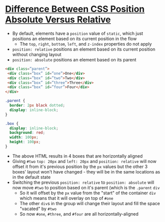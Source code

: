 # [Difference Between CSS Position Absolute Versus Relative](https://medium.com/@leannezhang/difference-between-css-position-absolute-versus-relative-35f064384c6)

* By default, elements have a `position` value of `static`, which just positions an element based on its current position in the flow
  * The `top`, `right`, `bottom`, `left`, and `z-index` properties do not apply
* `position: relative` positions an element based on its current position without changing layout
* `position: absolute` positions an element based on its parent

```html
<div class=”parent”>
 <div class=”box” id=”one”>One</div>
 <div class=”box” id=”two”>Two</div>
 <div class=”box” id=”three”>Three</div>
 <div class=”box” id=”four”>Four</div>
</div>
```

```css
.parent {
  border: 2px black dotted;
  display: inline-block;
}

.box {
  display: inline-block;
  background: red;
  width: 100px;
  height: 100px;
}

```

* The above HTML results in 4 boxes that are horizontally aligned
* Giving `#two` `top: 20px` and `left: 20px` and `position: relative` will now offset it from it's previous position by the `px` values but the other 3 boxes' layout won't have changed - they will be in the same locations as in the default state
* Switching the previous `position: relative` to `position: absolute` will now move `#two` to position based on it's parent (which is the `.parent` `div`
  * So it will offset by the `px` value from the "start" of the container `div` which means that it will overlay on top of `#one`
  * The other `div`s in the group will change their layout and fill the space "vacated" by `#two`
  * So now `#one`, `#three`, and `#four` are all horizontally-aligned

